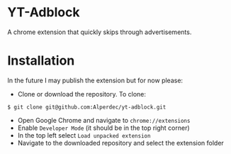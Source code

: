 # YT-Adblock

A chrome extension that quickly skips through advertisements.

# Installation
In the future I may publish the extension but for now please:
- Clone or download the repository. To clone:
```
$ git clone git@github.com:Alperdec/yt-adblock.git
```
- Open Google Chrome and navigate to `chrome://extensions`
- Enable `Developer Mode` (it should be in the top right corner)
- In the top left select `Load unpacked extension`
- Navigate to the downloaded repository and select the extension folder